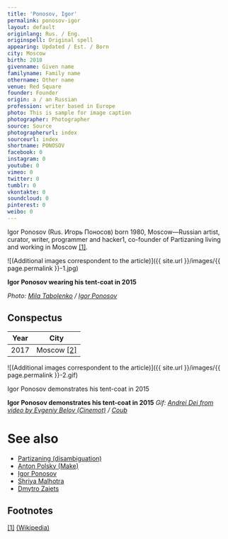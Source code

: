 ```yaml
---
title: 'Ponosov, Igor'
permalink: ponosov-igor
layout: default
originlang: Rus. / Eng.
originspell: Original spell
appearing: Updated / Est. / Born
city: Moscow
birth: 2018
givenname: Given name
familyname: Family name
othername: Other name
venue: Red Square
founder: Founder
origin: a / an Russian
profession: writer based in Europe
photo: This is sample for image caption
photographer: Photographer
source: Source
photographerurl: index
sourceurl: index
shortname: PONOSOV
facebook: 0
instagram: 0
youtube: 0
vimeo: 0
twitter: 0
tumblr: 0
vkontakte: 0
soundcloud: 0
pinterest: 0
weibo: 0
---
```


<!---
To edit top block see
icon "Meta Data"
on right menu
Full edit instructions
indexmod.gq/edit
-->

Igor Ponosov (Rus. Игорь Поносов) born 1980, Moscow—Russian artist, curator, writer, programmer and hacker1, co-founder of Partizaning living and working in Moscow <span id="a1">[\[1\]](#f1)</span>.

![(Additional images correspondent to the article)]({{ site.url }}/images/{{ page.permalink }}-1.jpg)

**Igor Ponosov wearing his tent-coat in 2015**

*Photo: [Mila Tabolenko](index) / [Igor Ponosov](index)*

## Сonspectus

|Year|City|
|-|-|
|2017|Moscow <span id="a2">[\[2\]](#f2)</span>|

![(Additional images correspondent to the article)]({{ site.url }}/images/{{ page.permalink }}-2.gif)

Igor Ponosov demonstrates his tent-coat in 2015

**Igor Ponosov demonstrates his tent-coat in 2015**
*Gif: [Andrei Dei from video by Evgeniy Belov (Cinemot)](index) / [Coub](index)*

# See also

+ [Partizaning (disambiguation)](partizaning-disambiguation)
+ [Anton Polsky (Make)](polsky-anton-make)
+ [Igor Ponosov](ponosov-igor)
+ [Shriya Malhotra](malhotra-shriya)
+ [Dmytro Zaiets](zaiets-dmytro)

## Footnotes

[[1]](#a1) <span id="f1"></span> [(Wikipedia)](index)
